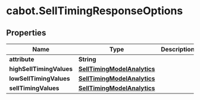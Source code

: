 # cabot.SellTimingResponseOptions

## Properties

Name | Type | Description | Notes
------------ | ------------- | ------------- | -------------
**attribute** | **String** |  | [optional] 
**highSellTimingValues** | [**SellTimingModelAnalytics**](SellTimingModelAnalytics.md) |  | [optional] 
**lowSellTimingValues** | [**SellTimingModelAnalytics**](SellTimingModelAnalytics.md) |  | [optional] 
**sellTimingValues** | [**SellTimingModelAnalytics**](SellTimingModelAnalytics.md) |  | [optional] 


